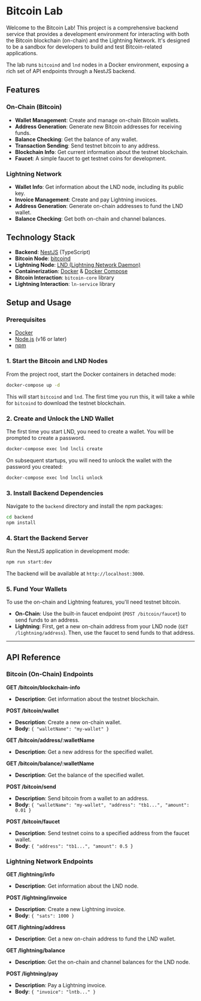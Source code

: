 # Bitcoin Lab

Welcome to the Bitcoin Lab! This project is a comprehensive backend service that provides a development environment for interacting with both the Bitcoin blockchain (on-chain) and the Lightning Network. It's designed to be a sandbox for developers to build and test Bitcoin-related applications.

The lab runs `bitcoind` and `lnd` nodes in a Docker environment, exposing a rich set of API endpoints through a NestJS backend.

## Features

### On-Chain (Bitcoin)
- **Wallet Management**: Create and manage on-chain Bitcoin wallets.
- **Address Generation**: Generate new Bitcoin addresses for receiving funds.
- **Balance Checking**: Get the balance of any wallet.
- **Transaction Sending**: Send testnet bitcoin to any address.
- **Blockchain Info**: Get current information about the testnet blockchain.
- **Faucet**: A simple faucet to get testnet coins for development.

### Lightning Network
- **Wallet Info**: Get information about the LND node, including its public key.
- **Invoice Management**: Create and pay Lightning invoices.
- **Address Generation**: Generate on-chain addresses to fund the LND wallet.
- **Balance Checking**: Get both on-chain and channel balances.

## Technology Stack

- **Backend**: [NestJS](https://nestjs.com/) (TypeScript)
- **Bitcoin Node**: [bitcoind](https://github.com/bitcoin/bitcoin)
- **Lightning Node**: [LND (Lightning Network Daemon)](https://github.com/lightningnetwork/lnd)
- **Containerization**: [Docker](https://www.docker.com/) & [Docker Compose](https://docs.docker.com/compose/)
- **Bitcoin Interaction**: `bitcoin-core` library
- **Lightning Interaction**: `ln-service` library

## Setup and Usage

### Prerequisites
- [Docker](https://docs.docker.com/get-docker/)
- [Node.js](https://nodejs.org/en/) (v16 or later)
- [npm](https://www.npmjs.com/)

### 1. Start the Bitcoin and LND Nodes

From the project root, start the Docker containers in detached mode:

```bash
docker-compose up -d
```

This will start `bitcoind` and `lnd`. The first time you run this, it will take a while for `bitcoind` to download the testnet blockchain.

### 2. Create and Unlock the LND Wallet

The first time you start LND, you need to create a wallet. You will be prompted to create a password.

```bash
docker-compose exec lnd lncli create
```

On subsequent startups, you will need to unlock the wallet with the password you created:

```bash
docker-compose exec lnd lncli unlock
```

### 3. Install Backend Dependencies

Navigate to the `backend` directory and install the npm packages:

```bash
cd backend
npm install
```

### 4. Start the Backend Server

Run the NestJS application in development mode:

```bash
npm run start:dev
```

The backend will be available at `http://localhost:3000`.

### 5. Fund Your Wallets

To use the on-chain and Lightning features, you'll need testnet bitcoin.

- **On-Chain**: Use the built-in faucet endpoint (`POST /bitcoin/faucet`) to send funds to an address.
- **Lightning**: First, get a new on-chain address from your LND node (`GET /lightning/address`). Then, use the faucet to send funds to that address.

--- 

## API Reference

### Bitcoin (On-Chain) Endpoints

**GET /bitcoin/blockchain-info**
- **Description**: Get information about the testnet blockchain.

**POST /bitcoin/wallet**
- **Description**: Create a new on-chain wallet.
- **Body**: `{ "walletName": "my-wallet" }`

**GET /bitcoin/address/:walletName**
- **Description**: Get a new address for the specified wallet.

**GET /bitcoin/balance/:walletName**
- **Description**: Get the balance of the specified wallet.

**POST /bitcoin/send**
- **Description**: Send bitcoin from a wallet to an address.
- **Body**: `{ "walletName": "my-wallet", "address": "tb1...", "amount": 0.01 }`

**POST /bitcoin/faucet**
- **Description**: Send testnet coins to a specified address from the faucet wallet.
- **Body**: `{ "address": "tb1...", "amount": 0.5 }`

### Lightning Network Endpoints

**GET /lightning/info**
- **Description**: Get information about the LND node.

**POST /lightning/invoice**
- **Description**: Create a new Lightning invoice.
- **Body**: `{ "sats": 1000 }`

**GET /lightning/address**
- **Description**: Get a new on-chain address to fund the LND wallet.

**GET /lightning/balance**
- **Description**: Get the on-chain and channel balances for the LND node.

**POST /lightning/pay**
- **Description**: Pay a Lightning invoice.
- **Body**: `{ "invoice": "lntb..." }`